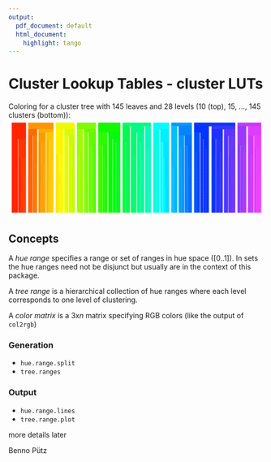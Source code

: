 ```yaml
---
output:
  pdf_document: default
  html_document: 
    highlight: tango
---
```

# Cluster Lookup Tables - cluster LUTs

Coloring for a cluster tree with 145 leaves and 28 levels (10 (top), 15, ..., 145 clusters (bottom)):
![colortree](docs/reference/colortree.png)

## Concepts


A *hue range* specifies a range or set of ranges in hue space ([0..1]). In sets the hue ranges need not be disjunct but usually are in the context of this package.

A *tree range* is a hierarchical collection of hue ranges where each level corresponds to one level of clustering. 

A *color matrix* is a 3x*n* matrix specifying RGB colors (like the output of `col2rgb`)

### Generation
- `hue.range.split`
- `tree.ranges`

### Output
- `hue.range.lines`
- `tree.range.plot`

more details later

Benno Pütz 